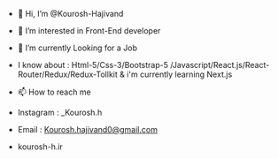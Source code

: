 - 👋 Hi, I’m @Kourosh-Hajivand
- 👀 I’m interested in Front-End developer
- 🌱 I’m currently Looking for a Job
- I know about : Html-5/Css-3/Bootstrap-5
/Javascript/React.js/React-Router/Redux/Redux-Tollkit & 
i'm currently learning Next.js

- 📫 How to reach me 
- Instagram : _Kourosh.h
- Email : Kourosh.hajivand0@gmail.com
- kourosh-h.ir
